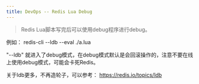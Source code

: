 ```yaml
---
title: DevOps -- Redis Lua Debug
---
```


> Redis Lua脚本写完后可以使用debug程序进行debug。

例如：
 redis-cli --ldb --eval ./a.lua

"--ldb" 就进入了debug模式，在debug模式默认是会回滚操作的，注意不要在线上使用debug模式，可能会卡死Redis。

关于ldb更多，不再造轮子，可以参考：
https://redis.io/topics/ldb
